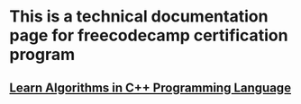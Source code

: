 # This is a technical documentation page for freecodecamp certification program

## [Learn Algorithms in C++ Programming Language](https://anilpiparaiya.github.io/technical-documentation-page/)
